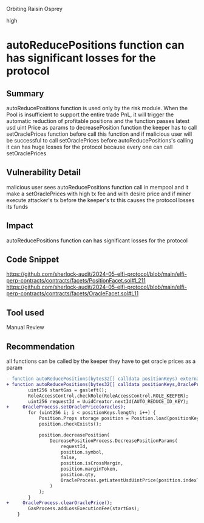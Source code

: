 Orbiting Raisin Osprey

high

# autoReducePositions function can has significant losses for the protocol

## Summary
autoReducePositions function is used only by the risk module. When the Pool is insufficient to support the entire trade PnL, it will trigger the automatic reduction of profitable positions and the function passes latest usd uint Price as params to decreasePosition function the keeper has to call setOraclePrices function before call this function and if malicious user will be successful to call setOraclePrices before autoReducePositions's calling it can has huge losses for the protocol because every one can call setOraclePrices

## Vulnerability Detail
malicious user sees autoReducePositions function call in mempool and it make a setOraclePrices with high tx fee and with desire price and if miner execute attacker's tx before the keeper's tx this causes the protocol losses its funds
## Impact
autoReducePositions function can has significant losses for the protocol
## Code Snippet
https://github.com/sherlock-audit/2024-05-elfi-protocol/blob/main/elfi-perp-contracts/contracts/facets/PositionFacet.sol#L211
https://github.com/sherlock-audit/2024-05-elfi-protocol/blob/main/elfi-perp-contracts/contracts/facets/OracleFacet.sol#L11

## Tool used

Manual Review

## Recommendation
all functions can be called by the keeper they have to get oracle prices as a param
```diff
- function autoReducePositions(bytes32[] calldata positionKeys) external override {
+ function autoReducePositions(bytes32[] calldata positionKeys,OracleProcess.OracleParam[] calldata oracles) external override {
        uint256 startGas = gasleft();
        RoleAccessControl.checkRole(RoleAccessControl.ROLE_KEEPER);
        uint256 requestId = UuidCreator.nextId(AUTO_REDUCE_ID_KEY);
+     OracleProcess.setOraclePrice(oracles);
        for (uint256 i; i < positionKeys.length; i++) {
            Position.Props storage position = Position.load(positionKeys[i]);
            position.checkExists();

            position.decreasePosition(
                DecreasePositionProcess.DecreasePositionParams(
                    requestId,
                    position.symbol,
                    false,
                    position.isCrossMargin,
                    position.marginToken,
                    position.qty,
                    OracleProcess.getLatestUsdUintPrice(position.indexToken, position.isLong)//@audit malicious user can manipulate token price
                )
            );
        }
+     OracleProcess.clearOraclePrice();
        GasProcess.addLossExecutionFee(startGas);
    }
```
